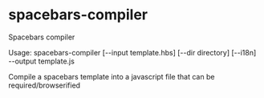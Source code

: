 # spacebars-compiler
Spacebars compiler

Usage: spacebars-compiler [--input template.hbs] [--dir directory] [--i18n] --output template.js

Compile a spacebars template into a javascript file that can be required/browserified

